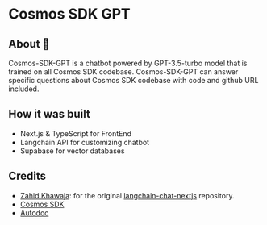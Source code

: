 # Cosmos SDK GPT

## About 🚀

Cosmos-SDK-GPT is a chatbot powered by GPT-3.5-turbo model that is trained on all Cosmos SDK codebase. Cosmos-SDK-GPT can answer specific questions about Cosmos SDK codebase with code and github URL included.

## How it was built

- Next.js & TypeScript for FrontEnd
- Langchain API for customizing chatbot
- Supabase for vector databases


## Credits

- [Zahid Khawaja](https://github.com/zahidkhawaja): for the original [langchain-chat-nextjs](https://github.com/zahidkhawaja/langchain-chat-nextjs) repository.
- [Cosmos SDK](https://github.com/cosmos/cosmos-sdk)
- [Autodoc](https://github.com/context-labs/autodoc)


